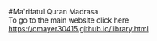 #Ma'rifatul Quran Madrasa  
To go to the main website click here https://omayer30415.github.io/library.html 
